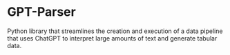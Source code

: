 # GPT-Parser
Python library that streamlines the creation and execution of a data pipeline that uses ChatGPT to interpret large amounts of text and generate tabular data.
